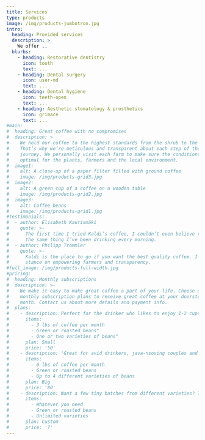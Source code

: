 ```yaml
---
title: Services
type: products
image: /img/products-jumbotron.jpg
intro:
  heading: Provided services
  description: >
    We offer ..
  blurbs:
    - heading: Restorative dentistry
      icon: tooth
      text: ...
    - heading: Dental surgery
      icon: user-md
      text: ...
    - heading: Dental hygiene
      icon: teeth-open
      text: ...
    - heading: Aesthetic stomatology & prosthetics
      icon: grimace
      text: ...
#main:
#  heading: Great coffee with no compromises
#  description: >
#    We hold our coffee to the highest standards from the shrub to the cup.
#    That’s why we’re meticulous and transparent about each step of the coffee’s
#    journey. We personally visit each farm to make sure the conditions are
#    optimal for the plants, farmers and the local environment.
#  image1:
#    alt: A close-up of a paper filter filled with ground coffee
#    image: /img/products-grid3.jpg
#  image2:
#    alt: A green cup of a coffee on a wooden table
#    image: /img/products-grid2.jpg
#  image3:
#    alt: Coffee beans
#    image: /img/products-grid1.jpg
#testimonials:
#  - author: Elisabeth Kaurismäki
#    quote: >-
#      The first time I tried Kaldi’s coffee, I couldn’t even believe that was
#      the same thing I’ve been drinking every morning.
#  - author: Philipp Trommler
#    quote: >-
#      Kaldi is the place to go if you want the best quality coffee. I love their
#      stance on empowering farmers and transparency.
#full_image: /img/products-full-width.jpg
#pricing:
#  heading: Monthly subscriptions
#  description: >-
#    We make it easy to make great coffee a part of your life. Choose one of our
#    monthly subscription plans to receive great coffee at your doorstep each
#    month. Contact us about more details and payment info.
#  plans:
#    - description: Perfect for the drinker who likes to enjoy 1-2 cups per day.
#      items:
#        - 3 lbs of coffee per month
#        - Green or roasted beans"
#        - One or two varieties of beans"
#      plan: Small
#      price: '50'
#    - description: 'Great for avid drinkers, java-nsoving couples and bigger crowds'
#      items:
#        - 6 lbs of coffee per month
#        - Green or roasted beans
#        - Up to 4 different varieties of beans
#      plan: Big
#      price: '80'
#    - description: Want a few tiny batches from different varieties? Try our custom plan
#      items:
#        - Whatever you need
#        - Green or roasted beans
#        - Unlimited varieties
#      plan: Custom
#      price: '?'
---
```

